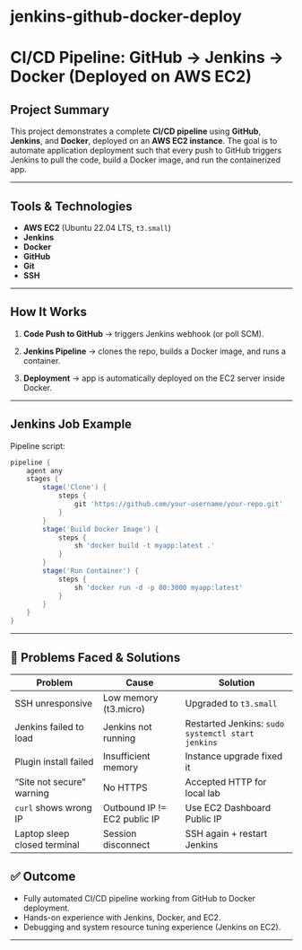 # jenkins-github-docker-deploy



#  CI/CD Pipeline: GitHub → Jenkins → Docker (Deployed on AWS EC2)

##  Project Summary

This project demonstrates a complete **CI/CD pipeline** using **GitHub**, **Jenkins**, and **Docker**, deployed on an **AWS EC2 instance**. The goal is to automate application deployment such that every push to GitHub triggers Jenkins to pull the code, build a Docker image, and run the containerized app.

---

## Tools & Technologies

* **AWS EC2** (Ubuntu 22.04 LTS, `t3.small`)
* **Jenkins**
* **Docker**
* **GitHub**
* **Git**
* **SSH**

---

##  How It Works

1. **Code Push to GitHub**
   → triggers Jenkins webhook (or poll SCM).

2. **Jenkins Pipeline**
   → clones the repo, builds a Docker image, and runs a container.

3. **Deployment**
   → app is automatically deployed on the EC2 server inside Docker.

---

##  Jenkins Job Example

Pipeline script:

```groovy
pipeline {
    agent any
    stages {
        stage('Clone') {
            steps {
                git 'https://github.com/your-username/your-repo.git'
            }
        }
        stage('Build Docker Image') {
            steps {
                sh 'docker build -t myapp:latest .'
            }
        }
        stage('Run Container') {
            steps {
                sh 'docker run -d -p 80:3000 myapp:latest'
            }
        }
    }
}
```

---

## 🧩 Problems Faced & Solutions

| Problem                      | Cause                        | Solution                                          |
| ---------------------------- | ---------------------------- | ------------------------------------------------- |
| SSH unresponsive             | Low memory (t3.micro)        | Upgraded to `t3.small`                            |
| Jenkins failed to load       | Jenkins not running          | Restarted Jenkins: `sudo systemctl start jenkins` |
| Plugin install failed        | Insufficient memory          | Instance upgrade fixed it                         |
| “Site not secure” warning    | No HTTPS                     | Accepted HTTP for local lab                       |
| `curl` shows wrong IP        | Outbound IP != EC2 public IP | Use EC2 Dashboard Public IP                       |
| Laptop sleep closed terminal | Session disconnect           | SSH again + restart Jenkins                       |



## ✅ Outcome

* Fully automated CI/CD pipeline working from GitHub to Docker deployment.
* Hands-on experience with Jenkins, Docker, and EC2.
* Debugging and system resource tuning experience (Jenkins on EC2).

---

